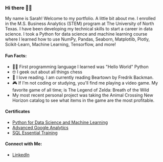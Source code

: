 ### Hi there 👋🏾

My name is Sarah! Welcome to my portfolio. A little bit about me. I enrolled in the M.S. Business Analytics (STEM) program at The University of North Texas. I have been developing my technical skills to start a career in data science. I took a Python for data science and machine learning course where I learned how to use NumPy, Pandas, Seaborn, Matplotlib, Plotly, Scikit-Learn, Machine Learning, Tensorflow, and more! 

#### Fun Facts:

- 👋🏾 First programming language I learned was "Hello World" Python
- 🤓 I geek out about all things chess
- 📖 I love reading. I am currently reading Beartown by Fredrik Backman.  
- 🎮 If I'm not coding or studying, you'll find me playing a video game. My favorite game of all time; is The Legend of Zelda: Breath of the Wild
- My most recent personal project was taking the Animal Crossing New Horizon catalog to see what items in the game are the most profitable.

#### Certificates
- [Python for Data Science and Machine Learning](https://www.udemy.com/certificate/UC-d7fc41f1-6433-49c6-8853-92fb61cf9175/?utm_medium=email&utm_campaign=email&utm_source=sendgrid.com)
- [Advanced Google Analytics](https://analytics.google.com/analytics/academy/certificate/hH5KIM4KQ-W99APFJ5AIzw)
- [SQL Essential Training](https://www.linkedin.com/learning/certificates/1c67529a5d04ff6438ff029a22ab4d20383ee9a1194d8a2b672b48ed9921796f?u=41907252)
#### Connect with Me:
- [LinkedIn](https://www.linkedin.com/in/sarahe-mccoy/)
